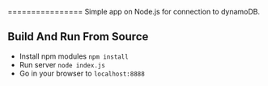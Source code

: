 ================
Simple app on Node.js for connection to dynamoDB.

## Build And Run From Source
  * Install npm modules `npm install`
  * Run server `node index.js`
  * Go in your browser to `localhost:8888`